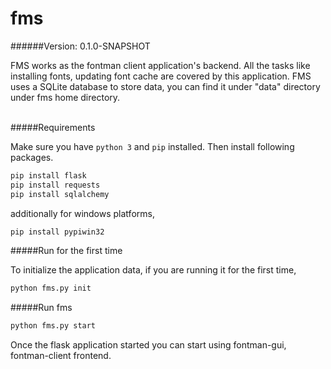 # fms 
 
######Version: 0.1.0-SNAPSHOT

FMS works as the fontman client application's backend. All the tasks like 
installing fonts, updating font cache are covered by this application. FMS 
uses a SQLite database to store data, you can find it under "data" directory 
under fms home directory.
<br><br>

#####Requirements

Make sure you have `python 3` and `pip` installed. Then install 
following packages.

```bash
pip install flask
pip install requests
pip install sqlalchemy
``` 

additionally for windows platforms,

```bash
pip install pypiwin32
```

#####Run for the first time

To initialize the application data, if you are running it for the first time,

```bash
python fms.py init
```


#####Run fms

```bash
python fms.py start
```

Once the flask application started you can start using fontman-gui, 
fontman-client frontend.
